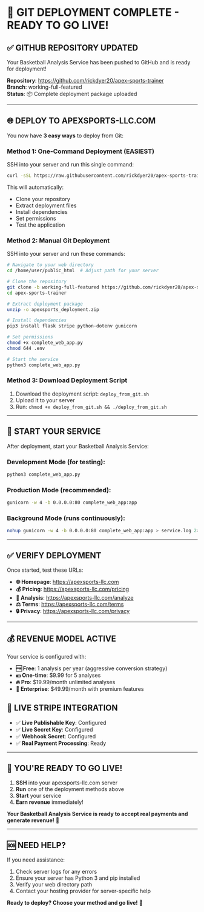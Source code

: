 # 🚀 GIT DEPLOYMENT COMPLETE - READY TO GO LIVE!

## ✅ **GITHUB REPOSITORY UPDATED**

Your Basketball Analysis Service has been pushed to GitHub and is ready for deployment!

**Repository**: https://github.com/rickdyer20/apex-sports-trainer  
**Branch**: working-full-featured  
**Status**: 📦 Complete deployment package uploaded

---

## 🌐 **DEPLOY TO APEXSPORTS-LLC.COM**

You now have **3 easy ways** to deploy from Git:

### **Method 1: One-Command Deployment (EASIEST)**

SSH into your server and run this single command:

```bash
curl -sSL https://raw.githubusercontent.com/rickdyer20/apex-sports-trainer/working-full-featured/deploy_from_git.sh | bash
```

This will automatically:
- Clone your repository
- Extract deployment files  
- Install dependencies
- Set permissions
- Test the application

### **Method 2: Manual Git Deployment**

SSH into your server and run these commands:

```bash
# Navigate to your web directory
cd /home/user/public_html  # Adjust path for your server

# Clone the repository
git clone -b working-full-featured https://github.com/rickdyer20/apex-sports-trainer.git
cd apex-sports-trainer

# Extract deployment package
unzip -o apexsports_deployment.zip

# Install dependencies  
pip3 install flask stripe python-dotenv gunicorn

# Set permissions
chmod +x complete_web_app.py
chmod 644 .env

# Start the service
python3 complete_web_app.py
```

### **Method 3: Download Deployment Script**

1. Download the deployment script: `deploy_from_git.sh`
2. Upload it to your server
3. Run: `chmod +x deploy_from_git.sh && ./deploy_from_git.sh`

---

## 🚀 **START YOUR SERVICE**

After deployment, start your Basketball Analysis Service:

### **Development Mode (for testing):**
```bash
python3 complete_web_app.py
```

### **Production Mode (recommended):**
```bash
gunicorn -w 4 -b 0.0.0.0:80 complete_web_app:app
```

### **Background Mode (runs continuously):**
```bash
nohup gunicorn -w 4 -b 0.0.0.0:80 complete_web_app:app > service.log 2>&1 &
```

---

## ✅ **VERIFY DEPLOYMENT**

Once started, test these URLs:

- **🌐 Homepage**: https://apexsports-llc.com
- **💰 Pricing**: https://apexsports-llc.com/pricing
- **🏀 Analysis**: https://apexsports-llc.com/analyze  
- **⚖️ Terms**: https://apexsports-llc.com/terms
- **🔒 Privacy**: https://apexsports-llc.com/privacy

---

## 💰 **REVENUE MODEL ACTIVE**

Your service is configured with:

- **🆓 Free**: 1 analysis per year (aggressive conversion strategy)
- **💵 One-time**: $9.99 for 5 analyses
- **🔥 Pro**: $19.99/month unlimited analyses  
- **🌟 Enterprise**: $49.99/month with premium features

## 🔐 **LIVE STRIPE INTEGRATION**

- ✅ **Live Publishable Key**: Configured
- ✅ **Live Secret Key**: Configured  
- ✅ **Webhook Secret**: Configured
- ✅ **Real Payment Processing**: Ready

---

## 🎯 **YOU'RE READY TO GO LIVE!**

1. **SSH** into your apexsports-llc.com server
2. **Run** one of the deployment methods above
3. **Start** your service
4. **Earn revenue** immediately!

**Your Basketball Analysis Service is ready to accept real payments and generate revenue!** 🎉

---

## 🆘 **NEED HELP?**

If you need assistance:
1. Check server logs for any errors
2. Ensure your server has Python 3 and pip installed
3. Verify your web directory path
4. Contact your hosting provider for server-specific help

**Ready to deploy? Choose your method and go live!** 🚀
